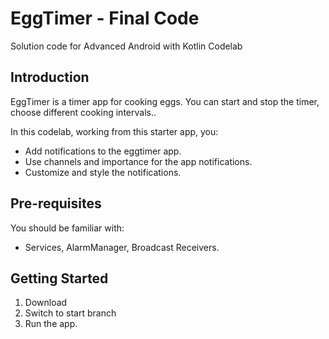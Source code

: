 EggTimer - Final Code 
============================================================================

Solution code for Advanced Android with Kotlin Codelab 

Introduction
------------

EggTimer is a timer app for cooking eggs.
You can start and stop the timer, choose different cooking intervals.. 

In this codelab, working from this starter app, you:

* Add notifications to the eggtimer app.
* Use channels and importance for the app notifications. 
* Customize and style the notifications.

Pre-requisites
--------------

You should be familiar with:

* Services, AlarmManager, Broadcast Receivers.

Getting Started
---------------

1. Download
2. Switch to start branch
3. Run the app.
